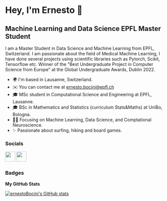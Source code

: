 Hey, I'm Ernesto 👋 
===============================

Machine Learning and Data Science EPFL Master Student
-----------------------------------------------------

I am a Master Student in Data Science and Machine Learning from EPFL, Switzerland. I am passionate about the field of Medical Machine Learning, I have done several projects using scientific libraries such as Pytorch, Scikit, Tensorflow etc. Winner of the "Best Undergraduate Project in Computer Science from Europe" at the Global Undergraduate Awards, Dublin 2022.

* 🌍  I'm based in Lausanne, Switzerland. 
* ✉️  You can contact me at [ernesto.bocini@epfl.ch](mailto:ernesto.bocini@epfl.ch)
* 🎓 MSc student in Computational Science and Engineering at EPFL, Lausanne.
* 🎓 BSc in Mathematics and Statistics (curriculum Stats&Maths) at UniBo, Bologna.
* 👨‍💻 Focusing on Machine Learning, Data Science, and Comptational Neuroscience.
* ✨ Passionate about surfing, hiking and board games.


### Socials

<p align="left"> <a href="https://github.com/ernestoBocini" target="_blank" rel="noreferrer"><img src="https://raw.githubusercontent.com/danielcranney/readme-generator/main/public/icons/socials/github.svg" width="32" height="32" /></a> 
<a href="https://www.linkedin.com/in/ernesto-bocini-28b81a224/" target="_blank" rel="noreferrer"><img src="https://raw.githubusercontent.com/danielcranney/readme-generator/main/public/icons/socials/linkedin.svg" width="32" height="32" /></a></p>

### Badges

<b>My GitHub Stats</b>

<a href="https://github.com/ernestoBocini"><img src="https://github-readme-stats.vercel.app/api?username=ernestoBocini&show_icons=true&hide=issues,&title_color=0891b2&text_color=ffffff&icon_color=0891b2&bg_color=1c1917&hide_border=true&show_icons=true" alt="ernestoBocini's GitHub stats" /></a>
